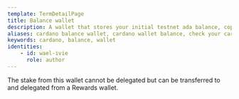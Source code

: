 ```yaml
---
template: TermDetailPage
title: Balance wallet
description: A wallet that stores your initial testnet ada balance, copied from the mainnet via the balance snapshot.
aliases: cardano balance wallet, cardano wallet balance, check your cardano wallet's balance
keywords: cardano, balance, wallet
identities: 
    - id: wael-ivie
      role: author
---
```


The stake from this wallet cannot be delegated but can be transferred to and delegated from a Rewards wallet.